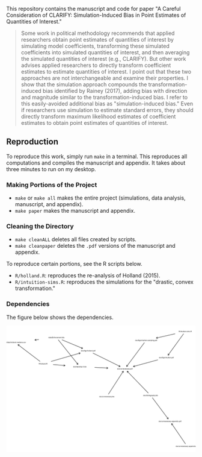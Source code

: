 This repository contains the manuscript and code for paper "A Careful Consideration of CLARIFY: Simulation-Induced Bias in Point Estimates of Quantities of Interest."

> Some work in political methodology recommends that applied researchers obtain point estimates of quantities of interest by simulating model coefficients, transforming these simulated coefficients into simulated quantities of interest, and then averaging the simulated quantities of interest (e.g., CLARIFY). But other work advises applied researchers to directly transform coefficient estimates to estimate quantities of interest. I point out that these two approaches are not interchangeable and examine their properties. I show that the simulation approach compounds the transformation-induced bias identified by Rainey (2017), adding bias with direction and magnitude similar to the transformation-induced bias. I refer to this easily-avoided additional bias as "simulation-induced bias." Even if researchers use simulation to estimate standard errors, they should directly transform maximum likelihood estimates of coefficient estimates to obtain point estimates of quantities of interest.

## Reproduction

To reproduce this work, simply run `make` in a terminal. This reproduces all computations and compiles the manuscript and appendix. It takes about three minutes to run on my desktop.

### Making Portions of the Project 

- `make` or `make all` makes the entire project (simulations, data analysis, manuscript, and appendix).
- `make paper` makes the manuscript and appendix.

### Cleaning the Directory

- `make cleanALL` deletes all files created by scripts. 
- `make cleanpaper` deletes the `.pdf` versions of the manuscript and appendix. 

To reproduce certain portions, see the R scripts below.

- `R/holland.R`: reproduces the re-analysis of Holland (2015).
- `R/intuition-sims.R`: reproduces the simulations for the "drastic, convex transformation."

### Dependencies

The figure below shows the dependencies.

![](makefile-dag.png)
